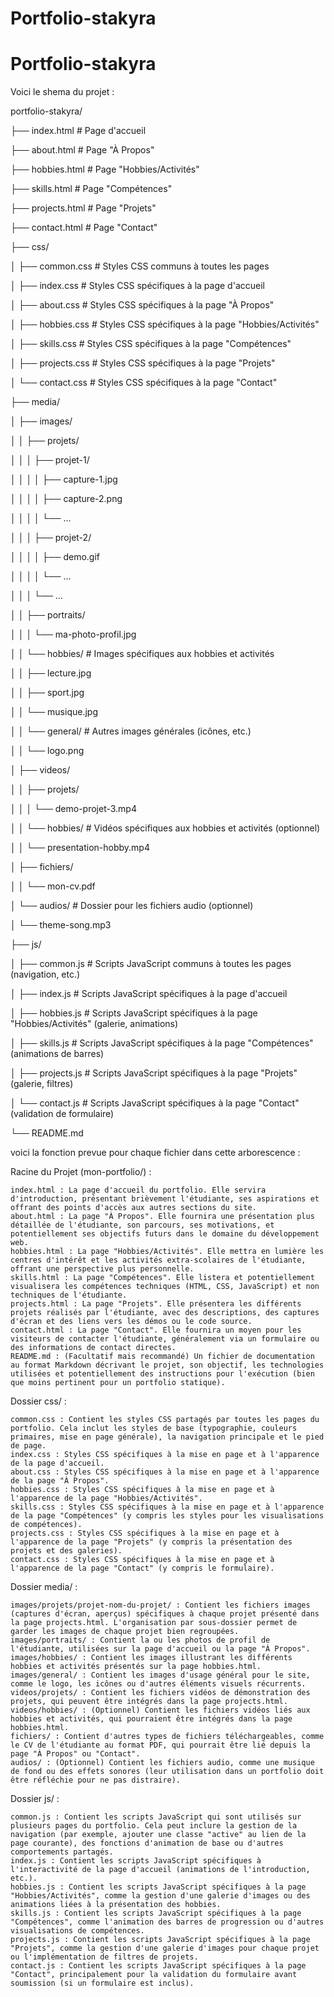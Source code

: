 # Portfolio-stakyra
# Portfolio-stakyra


Voici le shema du projet :

portfolio-stakyra/

├── index.html # Page d'accueil

├── about.html # Page "À Propos"

├── hobbies.html # Page "Hobbies/Activités"

├── skills.html # Page "Compétences"

├── projects.html # Page "Projets"

├── contact.html # Page "Contact"

├── css/

│ ├── common.css # Styles CSS communs à toutes les pages

│ ├── index.css # Styles CSS spécifiques à la page d'accueil

│ ├── about.css # Styles CSS spécifiques à la page "À Propos"

│ ├── hobbies.css # Styles CSS spécifiques à la page "Hobbies/Activités"

│ ├── skills.css # Styles CSS spécifiques à la page "Compétences"

│ ├── projects.css # Styles CSS spécifiques à la page "Projets"

│ └── contact.css # Styles CSS spécifiques à la page "Contact"

├── media/

│ ├── images/

│ │ ├── projets/

│ │ │ ├── projet-1/

│ │ │ │ ├── capture-1.jpg

│ │ │ │ ├── capture-2.png

│ │ │ │ └── ...

│ │ │ ├── projet-2/

│ │ │ │ ├── demo.gif

│ │ │ │ └── ...

│ │ │ └── ...

│ │ ├── portraits/

│ │ │ └── ma-photo-profil.jpg

│ │ └── hobbies/ # Images spécifiques aux hobbies et activités

│ │ ├── lecture.jpg

│ │ ├── sport.jpg

│ │ └── musique.jpg

│ │ └── general/ # Autres images générales (icônes, etc.)

│ │ └── logo.png

│ ├── videos/

│ │ ├── projets/

│ │ │ └── demo-projet-3.mp4

│ │ └── hobbies/ # Vidéos spécifiques aux hobbies et activités (optionnel)

│ │ └── presentation-hobby.mp4

│ ├── fichiers/

│ │ └── mon-cv.pdf

│ └── audios/ # Dossier pour les fichiers audio (optionnel)

│ └── theme-song.mp3

├── js/

│ ├── common.js # Scripts JavaScript communs à toutes les pages (navigation, etc.)

│ ├── index.js # Scripts JavaScript spécifiques à la page d'accueil

│ ├── hobbies.js # Scripts JavaScript spécifiques à la page "Hobbies/Activités" (galerie, animations)

│ ├── skills.js # Scripts JavaScript spécifiques à la page "Compétences" (animations de barres)

│ ├── projects.js # Scripts JavaScript spécifiques à la page "Projets" (galerie, filtres)

│ └── contact.js # Scripts JavaScript spécifiques à la page "Contact" (validation de formulaire)

└── README.md



voici la fonction prevue pour chaque fichier dans cette arborescence :

Racine du Projet (mon-portfolio/) :

    index.html : La page d'accueil du portfolio. Elle servira d'introduction, présentant brièvement l'étudiante, ses aspirations et offrant des points d'accès aux autres sections du site.
    about.html : La page "À Propos". Elle fournira une présentation plus détaillée de l'étudiante, son parcours, ses motivations, et potentiellement ses objectifs futurs dans le domaine du développement web.
    hobbies.html : La page "Hobbies/Activités". Elle mettra en lumière les centres d'intérêt et les activités extra-scolaires de l'étudiante, offrant une perspective plus personnelle.
    skills.html : La page "Compétences". Elle listera et potentiellement visualisera les compétences techniques (HTML, CSS, JavaScript) et non techniques de l'étudiante.
    projects.html : La page "Projets". Elle présentera les différents projets réalisés par l'étudiante, avec des descriptions, des captures d'écran et des liens vers les démos ou le code source.
    contact.html : La page "Contact". Elle fournira un moyen pour les visiteurs de contacter l'étudiante, généralement via un formulaire ou des informations de contact directes.
    README.md : (Facultatif mais recommandé) Un fichier de documentation au format Markdown décrivant le projet, son objectif, les technologies utilisées et potentiellement des instructions pour l'exécution (bien que moins pertinent pour un portfolio statique).

Dossier css/ :

    common.css : Contient les styles CSS partagés par toutes les pages du portfolio. Cela inclut les styles de base (typographie, couleurs primaires, mise en page générale), la navigation principale et le pied de page.
    index.css : Styles CSS spécifiques à la mise en page et à l'apparence de la page d'accueil.
    about.css : Styles CSS spécifiques à la mise en page et à l'apparence de la page "À Propos".
    hobbies.css : Styles CSS spécifiques à la mise en page et à l'apparence de la page "Hobbies/Activités".
    skills.css : Styles CSS spécifiques à la mise en page et à l'apparence de la page "Compétences" (y compris les styles pour les visualisations de compétences).
    projects.css : Styles CSS spécifiques à la mise en page et à l'apparence de la page "Projets" (y compris la présentation des projets et des galeries).
    contact.css : Styles CSS spécifiques à la mise en page et à l'apparence de la page "Contact" (y compris le formulaire).

Dossier media/ :

    images/projets/projet-nom-du-projet/ : Contient les fichiers images (captures d'écran, aperçus) spécifiques à chaque projet présenté dans la page projects.html. L'organisation par sous-dossier permet de garder les images de chaque projet bien regroupées.
    images/portraits/ : Contient la ou les photos de profil de l'étudiante, utilisées sur la page d'accueil ou la page "À Propos".
    images/hobbies/ : Contient les images illustrant les différents hobbies et activités présentés sur la page hobbies.html.
    images/general/ : Contient les images d'usage général pour le site, comme le logo, les icônes ou d'autres éléments visuels récurrents.
    videos/projets/ : Contient les fichiers vidéos de démonstration des projets, qui peuvent être intégrés dans la page projects.html.
    videos/hobbies/ : (Optionnel) Contient les fichiers vidéos liés aux hobbies et activités, qui pourraient être intégrés dans la page hobbies.html.
    fichiers/ : Contient d'autres types de fichiers téléchargeables, comme le CV de l'étudiante au format PDF, qui pourrait être lié depuis la page "À Propos" ou "Contact".
    audios/ : (Optionnel) Contient les fichiers audio, comme une musique de fond ou des effets sonores (leur utilisation dans un portfolio doit être réfléchie pour ne pas distraire).

Dossier js/ :

    common.js : Contient les scripts JavaScript qui sont utilisés sur plusieurs pages du portfolio. Cela peut inclure la gestion de la navigation (par exemple, ajouter une classe "active" au lien de la page courante), des fonctions d'animation de base ou d'autres comportements partagés.
    index.js : Contient les scripts JavaScript spécifiques à l'interactivité de la page d'accueil (animations de l'introduction, etc.).
    hobbies.js : Contient les scripts JavaScript spécifiques à la page "Hobbies/Activités", comme la gestion d'une galerie d'images ou des animations liées à la présentation des hobbies.
    skills.js : Contient les scripts JavaScript spécifiques à la page "Compétences", comme l'animation des barres de progression ou d'autres visualisations de compétences.
    projects.js : Contient les scripts JavaScript spécifiques à la page "Projets", comme la gestion d'une galerie d'images pour chaque projet ou l'implémentation de filtres de projets.
    contact.js : Contient les scripts JavaScript spécifiques à la page "Contact", principalement pour la validation du formulaire avant soumission (si un formulaire est inclus).